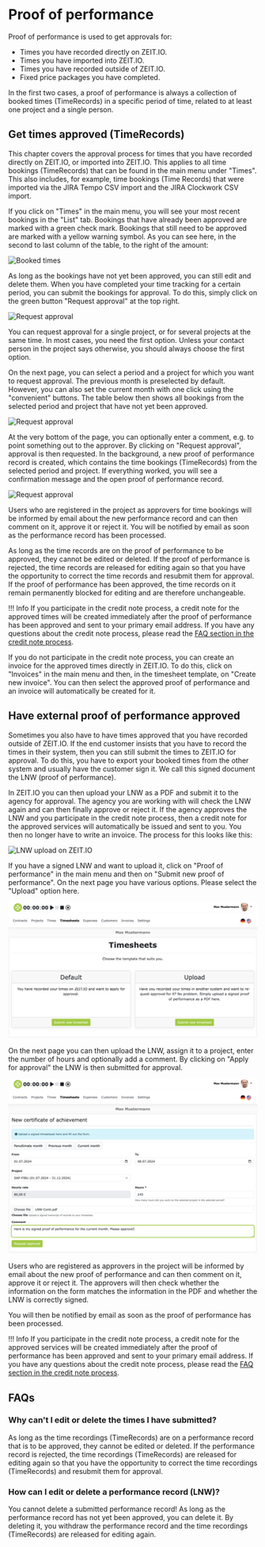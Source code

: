 # Proof of performance 

Proof of performance is used to get approvals for:

- Times you have recorded directly on ZEIT.IO.
- Times you have imported into ZEIT.IO.
- Times you have recorded outside of ZEIT.IO.
- Fixed price packages you have completed.

In the first two cases, a proof of performance is always a collection of booked times (TimeRecords) in a specific period of time,
related to at least one project and a single person.

## Get times approved (TimeRecords)

This chapter covers the approval process for times that you have recorded directly on ZEIT.IO, or imported into ZEIT.IO. 
This applies to all time bookings (TimeRecords) that can be found in the main menu under "Times". 
This also includes, for example, time bookings (Time Records) that were imported via the JIRA Tempo CSV import and the JIRA Clockwork CSV import. 

If you click on "Times" in the main menu, you will see your most recent bookings in the "List" tab. 
Bookings that have already been approved are marked with a green check mark. 
Bookings that still need to be approved are marked with a yellow warning symbol. 
As you can see here, in the second to last column of the table, to the right of the amount: 

![Booked times](../img/context-freelance/approval-01-en.png) 

As long as the bookings have not yet been approved, you can still edit and delete them. 
When you have completed your time tracking for a certain period, you can submit the bookings for approval. 
To do this, simply click on the green button "Request approval" at the top right.

![Request approval](../img/context-freelance/approval-02-en.png)

You can request approval for a single project, or for several projects at the same time.
In most cases, you need the first option. Unless your contact person in the project says otherwise, you should always choose the first option.

On the next page, you can select a period and a project for which you want to request approval. 
The previous month is preselected by default. 
However, you can also set the current month with one click using the "convenient" buttons. 
The table below then shows all bookings from the selected period and project that have not yet been approved.

![Request approval](../img/context-freelance/approval-03-en.png)

At the very bottom of the page, you can optionally enter a comment, e.g. to point something out to the approver. 
By clicking on "Request approval", approval is then requested. 
In the background, a new proof of performance record is created, which contains the time bookings (TimeRecords) from the selected period and project. 
If everything worked, you will see a confirmation message and the open proof of performance record.

![Request approval](../img/context-freelance/approval-04-en.png)

Users who are registered in the project as approvers for time bookings will be informed by email about the new performance record and can then comment on it, approve it or reject it. 
You will be notified by email as soon as the performance record has been processed.

As long as the time records are on the proof of performance to be approved, they cannot be edited or deleted. 
If the proof of performance is rejected, the time records are released for editing again so that you have the opportunity to correct the time records and resubmit them for approval. 
If the proof of performance has been approved, the time records on it remain permanently blocked for editing and are therefore unchangeable. 

!!! Info 
    If you participate in the credit note process, a credit note for the approved times will be created immediately after the proof of performance has been approved and sent to your primary email address. 
    If you have any questions about the credit note process, please read the [FAQ section in the credit note process](/freiberufler/gutschriftverfahren.en/#faqs). 

If you do not participate in the credit note process, you can create an invoice for the approved times directly in ZEIT.IO. 
To do this, click on "Invoices" in the main menu and then, in the timesheet template, on "Create new invoice". 
You can then select the approved proof of performance and an invoice will automatically be created for it.


## Have external proof of performance approved

Sometimes you also have to have times approved that you have recorded outside of ZEIT.IO.
If the end customer insists that you have to record the times in their system, then you can still submit the times to ZEIT.IO for approval.
To do this, you have to export your booked times from the other system and usually have the customer sign it.
We call this signed document the LNW (proof of performance).

In ZEIT.IO you can then upload your LNW as a PDF and submit it to the agency for approval.
The agency you are working with will check the LNW again and can then finally approve or reject it.
If the agency approves the LNW and you participate in the credit note process, then a credit note for the approved services will automatically be issued and sent to you.
You then no longer have to write an invoice.
The process for this looks like this:

![LNW upload on ZEIT.IO](../img/context-freelance/supplier-lnw-upload-en.png)

If you have a signed LNW and want to upload it, click on "Proof of performance" in the main menu and then on "Submit new proof of performance".
On the next page you have various options.
Please select the "Upload" option here.

![LNW upload on ZEIT.IO](../img/context-freelance/approval-05-en.png)

On the next page you can then upload the LNW, assign it to a project, enter the number of hours and optionally add a comment.
By clicking on "Apply for approval" the LNW is then submitted for approval.

![LNW upload on ZEIT.IO](../img/context-freelance/approval-06-en.png)

Users who are registered as approvers in the project will be informed by email about the new proof of performance and can then comment on it, approve it or reject it.
The approvers will then check whether the information on the form matches the information in the PDF and whether the LNW is correctly signed.

You will then be notified by email as soon as the proof of performance has been processed.

!!! Info
    If you participate in the credit note process, a credit note for the approved services will be created immediately after the proof of performance has been approved and sent to your primary email address.
    If you have any questions about the credit note process, please read the [FAQ section in the credit note process](/freiberufler/gutschriftverfahren.en/#faqs).

## FAQs

### Why can't I edit or delete the times I have submitted?

As long as the time recordings (TimeRecords) are on a performance record that is to be approved, they cannot be edited or deleted.
If the performance record is rejected, the time recordings (TimeRecords) are released for editing again so that you have the opportunity to correct the time recordings (TimeRecords) and resubmit them for approval.

### How can I edit or delete a performance record (LNW)?

You cannot delete a submitted performance record! As long as the performance record has not yet been approved, you can delete it.
By deleting it, you withdraw the performance record and the time recordings (TimeRecords) are released for editing again.
